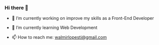 ### Hi there 👋


- 🔭 I’m currently working on improve my skills as a Front-End Developer
 
- 🌱 I’m currently learning Web Development

- 📫 How to reach me: walmirlopesti@gmail.com

